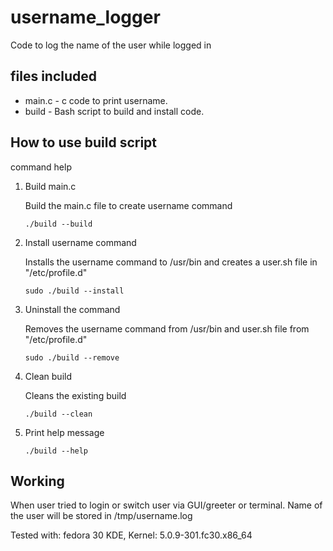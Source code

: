 # username_logger
Code to log the name of the user while logged  in 


## files included
* main.c - c code to print username.
* build  - Bash script to build and install code.


## How to use build script
command help

1. Build main.c

   Build the main.c file to create username command

    ```
    ./build --build
    ``` 
2. Install username command

    Installs the username command to /usr/bin and creates a user.sh file in "/etc/profile.d"
    ```
    sudo ./build --install
    ``` 
3. Uninstall the command
    
    Removes the username command from /usr/bin and  user.sh file from "/etc/profile.d"
    ```
    sudo ./build --remove
    ``` 
4. Clean build
    
    Cleans the existing build
    ```
    ./build --clean
    ``` 

5. Print help message

    ```
    ./build --help
    ``` 


## Working
When user tried to login or switch user via GUI/greeter or terminal. Name of the user will be stored in /tmp/username.log

Tested with: fedora 30 KDE, Kernel: 5.0.9-301.fc30.x86_64
   
